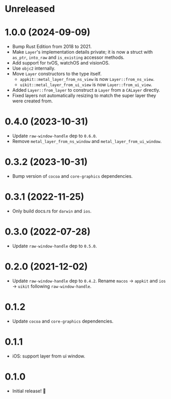 # Unreleased

# 1.0.0 (2024-09-09)

- Bump Rust Edition from 2018 to 2021.
- Make `Layer`'s implementation details private; it is now a struct with `as_ptr`, `into_raw` and `is_existing` accessor methods.
- Add support for tvOS, watchOS and visionOS.
- Use `objc2` internally.
- Move `Layer` constructors to the type itself.
  - `appkit::metal_layer_from_ns_view` is now `Layer::from_ns_view`.
  - `uikit::metal_layer_from_ui_view` is now `Layer::from_ui_view`.
- Added `Layer::from_layer` to construct a `Layer` from a `CALayer` directly.
- Fixed layers not automatically resizing to match the super layer they were created from.

# 0.4.0 (2023-10-31)
- Update `raw-window-handle` dep to `0.6.0`.
- Remove `metal_layer_from_ns_window` and `metal_layer_from_ui_window`.

# 0.3.2 (2023-10-31)
- Bump version of `cocoa` and `core-graphics` dependencies.

# 0.3.1 (2022-11-25)
- Only build docs.rs for `darwin` and `ios`.

# 0.3.0 (2022-07-28)
- Update `raw-window-handle` dep to `0.5.0`.

# 0.2.0 (2021-12-02)
- Update `raw-window-handle` dep to `0.4.2`. Rename `macos` -> `appkit` and `ios` -> `uikit` following `raw-window-handle`.

# 0.1.2
- Update `cocoa` and `core-graphics` dependencies.

# 0.1.1
- iOS: support layer from ui window.

# 0.1.0
- Initial release! 🎉
